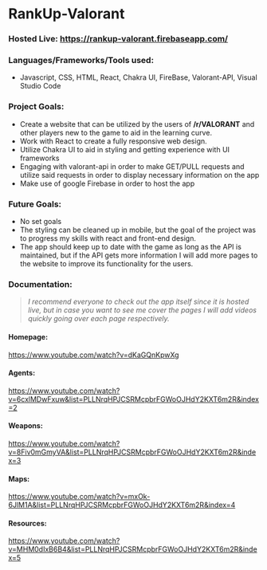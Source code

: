 # RankUp-Valorant
### Hosted Live: https://rankup-valorant.firebaseapp.com/

### Languages/Frameworks/Tools used:

- Javascript, CSS, HTML, React, Chakra UI, FireBase, Valorant-API, Visual Studio Code 

### Project Goals:

- Create a website that can be utilized by the users of **/r/VALORANT** and other players new to the game to aid in the learning curve.
- Work with React to create a fully responsive web design.
- Utilize Chakra UI to aid in styling and getting experience with UI frameworks
- Engaging with valorant-api in order to make GET/PULL requests and utilize said requests in order to display necessary information on the app
- Make use of google Firebase in order to host the app

### Future Goals:

- No set goals
- The styling can be cleaned up in mobile, but the goal of the project was to progress my skills with react and front-end design.
- The app should keep up to date with the game as long as the API is maintained, but if the API gets more information I will add more pages to the website to improve its functionality for the users.

### Documentation:

> *I recommend everyone to check out the app itself since it is hosted live, but in case you want to see me cover the pages I will add videos quickly going over each page respectively.*

#### Homepage:
https://www.youtube.com/watch?v=dKaGQnKpwXg

#### Agents:
https://www.youtube.com/watch?v=6cxlMDwFxuw&list=PLLNrqHPJCSRMcpbrFGWoOJHdY2KXT6m2R&index=2

#### Weapons:
https://www.youtube.com/watch?v=8Fiv0mGmyVA&list=PLLNrqHPJCSRMcpbrFGWoOJHdY2KXT6m2R&index=3

#### Maps:
https://www.youtube.com/watch?v=mxOk-6JlM1A&list=PLLNrqHPJCSRMcpbrFGWoOJHdY2KXT6m2R&index=4

#### Resources:
https://www.youtube.com/watch?v=MHM0dIxB6B4&list=PLLNrqHPJCSRMcpbrFGWoOJHdY2KXT6m2R&index=5
